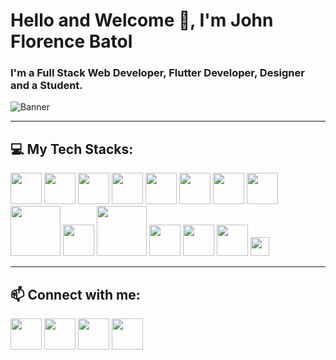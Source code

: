 # Hello and Welcome 👋, I'm John Florence Batol
### I'm a Full Stack Web Developer, Flutter Developer, Designer and a Student.
![Banner](https://github.com/Renzxs/Renzxs/assets/90491632/ed617ac2-a659-49fc-8a41-116eb870de55)

---

## 💻 My Tech Stacks:
<img src="https://github.com/Renzxs/Renzxs/assets/90491632/37dde125-63b2-4fbd-ae2c-b16ebcb2efbf" width="50" > <img src="https://github.com/Renzxs/Renzxs/assets/90491632/6b01d8da-8f54-44ce-9a54-986c6b64f74b" width="50" > <img src="https://raw.githubusercontent.com/danielcranney/readme-generator/main/public/icons/skills/javascript-colored.svg" width="50" > <img src="https://raw.githubusercontent.com/danielcranney/readme-generator/main/public/icons/skills/git-colored.svg" width="50" > <img src="https://raw.githubusercontent.com/danielcranney/readme-generator/main/public/icons/skills/tailwindcss-colored.svg" width="50" > <img src="https://raw.githubusercontent.com/danielcranney/readme-generator/main/public/icons/skills/react-colored.svg" width="50" > <img src="https://raw.githubusercontent.com/danielcranney/readme-generator/main/public/icons/skills/vite-colored.svg" width="50" > <img src="https://cdn.freebiesupply.com/logos/large/2x/sass-1-logo-png-transparent.png" width="50" > <img src="https://cdn.freebiesupply.com/logos/large/2x/php-1-logo-png-transparent.png" width="80" >   <img src="https://cdn.freebiesupply.com/logos/large/2x/nodejs-icon-logo-png-transparent.png" width="50" > <img src="https://pluspng.com/img-png/logo-mongodb-png-mongodb-logo-png-400.png" width="80" > <img src="https://raw.githubusercontent.com/danielcranney/readme-generator/main/public/icons/skills/mysql-colored.svg" width="50" > <img src="https://pluspng.com/img-png/firebase-logo-png-firebase-google-icon-512x512.png" width="50" > <img src="https://coidea.agency/img/technologies/flutter.png" width="50" > <img src="https://brandslogos.com/wp-content/uploads/images/large/figma-logo.png" width="30" > 

---

## 📫 Connect with me:
[<img width="50" src="https://github.com/Renzxs/Renzxs/assets/90491632/7f7863b3-46b0-42c8-bbb9-122837267c26">](https://www.linkedin.com/in/john-florence-batol-b990b624b/) [<img width="50" src="https://webstockreview.net/images/facebook-icon-white-png-12.png">](https://www.facebook.com/rence.batol.52/) [<img width="50" src="https://raw.githubusercontent.com/danielcranney/readme-generator/main/public/icons/socials/github-dark.svg">](https://github.com/Renzxs) [<img width="50" src="https://expo.engr.utexas.edu/images2020/instagram-icon-white.png">](https://www.instagram.com/renzxs03/s) 

<!--
**Renzxs/Renzxs** is a ✨ _special_ ✨ repository because its `README.md` (this file) appears on your GitHub profile.

Here are some ideas to get you started:

- 🔭 I’m currently working on ...
- 🌱 I’m currently learning ...
- 👯 I’m looking to collaborate on ...
- 🤔 I’m looking for help with ...
- 💬 Ask me about ...
- 📫 How to reach me: ...
- 😄 Pronouns: ...
- ⚡ Fun fact: ...
-->
